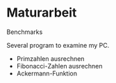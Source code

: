 # Maturarbeit
Benchmarks

Several program to examine my PC.

- Primzahlen ausrechnen
- Fibonacci-Zahlen ausrechnen
- Ackermann-Funktion
